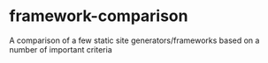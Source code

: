 # framework-comparison
A comparison of a few static site generators/frameworks based on a number of important criteria
